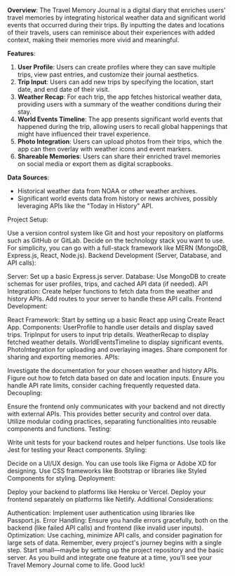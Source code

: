 
**Overview**: 
The Travel Memory Journal is a digital diary that enriches users' travel memories by integrating historical weather data and significant world events that occurred during their trips. By inputting the dates and locations of their travels, users can reminisce about their experiences with added context, making their memories more vivid and meaningful.

**Features**:
1. **User Profile**: Users can create profiles where they can save multiple trips, view past entries, and customize their journal aesthetics.
2. **Trip Input**: Users can add new trips by specifying the location, start date, and end date of their visit.
3. **Weather Recap**: For each trip, the app fetches historical weather data, providing users with a summary of the weather conditions during their stay.
4. **World Events Timeline**: The app presents significant world events that happened during the trip, allowing users to recall global happenings that might have influenced their travel experience.
5. **Photo Integration**: Users can upload photos from their trips, which the app can then overlay with weather icons and event markers.
6. **Shareable Memories**: Users can share their enriched travel memories on social media or export them as digital scrapbooks.

**Data Sources**:
- Historical weather data from NOAA or other weather archives.
- Significant world events data from history or news archives, possibly leveraging APIs like the "Today in History" API.


Project Setup:

Use a version control system like Git and host your repository on platforms such as GitHub or GitLab.
Decide on the technology stack you want to use. For simplicity, you can go with a full-stack framework like MERN (MongoDB, Express.js, React, Node.js).
Backend Development (Server, Database, and API calls):

Server: Set up a basic Express.js server.
Database: Use MongoDB to create schemas for user profiles, trips, and cached API data (if needed).
API Integration:
Create helper functions to fetch data from the weather and history APIs.
Add routes to your server to handle these API calls.
Frontend Development:

React Framework: Start by setting up a basic React app using Create React App.
Components:
UserProfile to handle user details and display saved trips.
TripInput for users to input trip details.
WeatherRecap to display fetched weather details.
WorldEventsTimeline to display significant events.
PhotoIntegration for uploading and overlaying images.
Share component for sharing and exporting memories.
APIs:

Investigate the documentation for your chosen weather and history APIs.
Figure out how to fetch data based on date and location inputs.
Ensure you handle API rate limits, consider caching frequently requested data.
Decoupling:

Ensure the frontend only communicates with your backend and not directly with external APIs. This provides better security and control over data.
Utilize modular coding practices, separating functionalities into reusable components and functions.
Testing:

Write unit tests for your backend routes and helper functions.
Use tools like Jest for testing your React components.
Styling:

Decide on a UI/UX design. You can use tools like Figma or Adobe XD for designing.
Use CSS frameworks like Bootstrap or libraries like Styled Components for styling.
Deployment:

Deploy your backend to platforms like Heroku or Vercel.
Deploy your frontend separately on platforms like Netlify.
Additional Considerations:

Authentication: Implement user authentication using libraries like Passport.js.
Error Handling: Ensure you handle errors gracefully, both on the backend (like failed API calls) and frontend (like invalid user inputs).
Optimization: Use caching, minimize API calls, and consider pagination for large sets of data.
Remember, every project's journey begins with a single step. Start small—maybe by setting up the project repository and the basic server. As you build and integrate one feature at a time, you'll see your Travel Memory Journal come to life. Good luck!